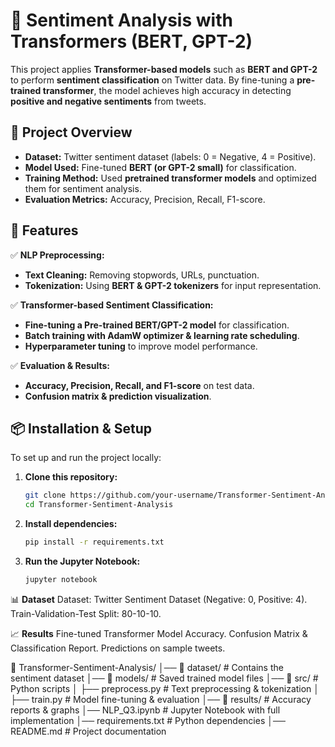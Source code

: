 # 🤖 Sentiment Analysis with Transformers (BERT, GPT-2)  

This project applies **Transformer-based models** such as **BERT and GPT-2** to perform **sentiment classification** on Twitter data. By fine-tuning a **pre-trained transformer**, the model achieves high accuracy in detecting **positive and negative sentiments** from tweets.

## 🚀 Project Overview  
- **Dataset:** Twitter sentiment dataset (labels: 0 = Negative, 4 = Positive).  
- **Model Used:** Fine-tuned **BERT (or GPT-2 small)** for classification.  
- **Training Method:** Used **pretrained transformer models** and optimized them for sentiment analysis.  
- **Evaluation Metrics:** Accuracy, Precision, Recall, F1-score.  

## 📌 Features  
✅ **NLP Preprocessing:**  
- **Text Cleaning:** Removing stopwords, URLs, punctuation.  
- **Tokenization:** Using **BERT & GPT-2 tokenizers** for input representation.  

✅ **Transformer-based Sentiment Classification:**  
- **Fine-tuning a Pre-trained BERT/GPT-2 model** for classification.  
- **Batch training with AdamW optimizer & learning rate scheduling**.  
- **Hyperparameter tuning** to improve model performance.  

✅ **Evaluation & Results:**  
- **Accuracy, Precision, Recall, and F1-score** on test data.  
- **Confusion matrix & prediction visualization**.  

## 📦 Installation & Setup  
To set up and run the project locally:  

1. **Clone this repository:**  
   ```bash
   git clone https://github.com/your-username/Transformer-Sentiment-Analysis.git
   cd Transformer-Sentiment-Analysis
2. **Install dependencies:**
    ```bash
    pip install -r requirements.txt
3. **Run the Jupyter Notebook:**
   ```bash
   jupyter notebook

📊 **Dataset**
Dataset: Twitter Sentiment Dataset (Negative: 0, Positive: 4).
Train-Validation-Test Split: 80-10-10.

📈 **Results**
Fine-tuned Transformer Model Accuracy.
Confusion Matrix & Classification Report.
Predictions on sample tweets.

📂 Transformer-Sentiment-Analysis/
│── 📂 dataset/                # Contains the sentiment dataset
│── 📂 models/                 # Saved trained model files
│── 📂 src/                    # Python scripts
│   ├── preprocess.py          # Text preprocessing & tokenization
│   ├── train.py               # Model fine-tuning & evaluation
│── 📂 results/                 # Accuracy reports & graphs
│── NLP_Q3.ipynb               # Jupyter Notebook with full implementation
│── requirements.txt           # Python dependencies
│── README.md                  # Project documentation
